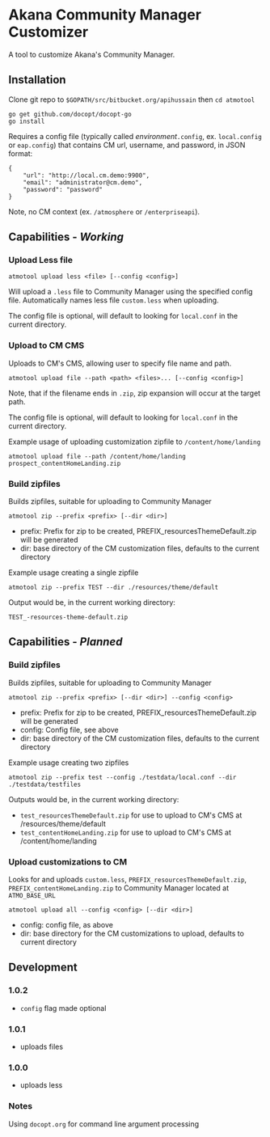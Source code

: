 # Akana Community Manager Customizer

A tool to customize Akana's Community Manager.


## Installation

Clone git repo to `$GOPATH/src/bitbucket.org/apihussain` then `cd atmotool`

    go get github.com/docopt/docopt-go
    go install

Requires a config file (typically called _environment_`.config`, ex. `local.config` or `eap.config`) that contains CM url, username, and password, in JSON format:

```
{
	"url": "http://local.cm.demo:9900",
	"email": "administrator@cm.demo",
	"password": "password"
}
```

Note, no CM context (ex. `/atmosphere` or `/enterpriseapi`).

## Capabilities - _Working_

### Upload Less file

    atmotool upload less <file> [--config <config>]

Will upload a `.less` file to Community Manager using the specified config file. Automatically names less file `custom.less` when uploading.

The config file is optional, will default to looking for `local.conf` in the current directory.

### Upload to CM CMS

Uploads to CM's CMS, allowing user to specify file name and path.

    atmotool upload file --path <path> <files>... [--config <config>]

Note, that if the filename ends in `.zip`, zip expansion will occur at the target path.

The config file is optional, will default to looking for `local.conf` in the current directory.


Example usage of uploading customization zipfile to `/content/home/landing`

    atmotool upload file --path /content/home/landing prospect_contentHomeLanding.zip


### Build zipfiles

Builds zipfiles, suitable for uploading to Community Manager

    atmotool zip --prefix <prefix> [--dir <dir>]

* prefix: Prefix for zip to be created, PREFIX_resourcesThemeDefault.zip will be generated
* dir: base directory of the CM customization files, defaults to the current directory

Example usage creating a single zipfile

    atmotool zip --prefix TEST --dir ./resources/theme/default

Output would be, in the current working directory:

    TEST_-resources-theme-default.zip


## Capabilities - _Planned_


### Build zipfiles

Builds zipfiles, suitable for uploading to Community Manager

    atmotool zip --prefix <prefix> [--dir <dir>] --config <config>

* prefix: Prefix for zip to be created, PREFIX_resourcesThemeDefault.zip will be generated
* config: Config file, see above
* dir: base directory of the CM customization files, defaults to the current directory

Example usage creating two zipfiles

    atmotool zip --prefix test --config ./testdata/local.conf --dir ./testdata/testfiles

Outputs would be, in the current working directory:

* `test_resourcesThemeDefault.zip` for use to upload to CM's CMS at /resources/theme/default
* `test_contentHomeLanding.zip` for use to upload to CM's CMS at /content/home/landing


### Upload customizations to CM

Looks for and uploads `custom.less`, `PREFIX_resourcesThemeDefault.zip`, `PREFIX_contentHomeLanding.zip` to Community Manager located at `ATMO_BASE_URL`

    atmotool upload all --config <config> [--dir <dir>]

* config: config file, as above
* dir: base directory for the CM customizations to upload, defaults to current directory




## Development

### 1.0.2

* `config` flag made optional

### 1.0.1

* uploads files

### 1.0.0

* uploads less

### Notes

Using `docopt.org` for command line argument processing

